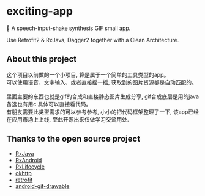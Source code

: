 # exciting-app
🎉 A speech-input-shake synthesis GIF small app.

Use Retrofit2 & RxJava, Dagger2 together with a Clean Architecture.

## About this project
这个项目以前做的一个小项目, 算是属于一个简单的工具类型的app。<br/>
可以使用语音、文字输入、或者直接摇一摇, 获取到的图片资源都是自动匹配的。<br/>
<br/>
里面主要的东西也就是gif的合成和直接静态图片生成分享, gif合成底层是用的java备选也有用c 具体可以直接看代码。<br/>
有朋友需要此类型需求的可以参考参考, 小小的把代码框架整理了一下, 该app已经在应用市场上上线, 至此开源出来仅做学习交流用处.

## Thanks to the open source project

* [RxJava](https://github.com/ReactiveX/RxJava)
* [RxAndroid](https://github.com/ReactiveX/RxAndroid)
* [RxLifecycle](https://github.com/trello/RxLifecycle)
* [okhttp](https://github.com/square/okhttp)
* [retrofit](https://github.com/square/retrofit)
* [android-gif-drawable](https://github.com/koral--/android-gif-drawable)

